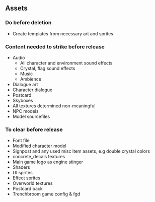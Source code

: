 ## Assets

### Do before deletion

- Create templates from necessary art and sprites

### Content needed to strike before release

- Audio
  - All character and environment sound effects
  - Crystal, flag sound effects
  - Music
  - Ambience
- Dialogue art
- Character dialogue
- Postcard
- Skyboxes
- All textures determined non-meaningful
- NPC models
- Model sourcefiles

### To clear before release

- Font file
- Modified character model
- Signpost and any used misc item assets, e.g double crystal colors
- concrete_decals textures
- Main game logo as engine stinger
- Shaders
- UI sprites
- Effect sprites
- Overworld textures
- Postcard back
- Trenchbroom game config & fgd
